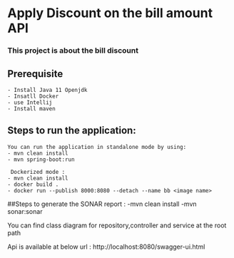 # Apply Discount on the bill amount API
### This project is about the bill discount

## Prerequisite
    - Install Java 11 Openjdk
    - Insatll Docker 
    - use Intellij
    - Install maven

## Steps to run the application:
    You can run the application in standalone mode by using:
    - mvn clean install
    - mvn spring-boot:run
    
     Dockerized mode :
    - mvn clean install
    - docker build .
    - docker run --publish 8000:8080 --detach --name bb <image name>
    
##Steps to generate the SONAR report :
    -mvn clean install
    -mvn sonar:sonar
    
You can find class diagram for repository,controller and service at the root path


Api is available at below url :
http://localhost:8080/swagger-ui.html